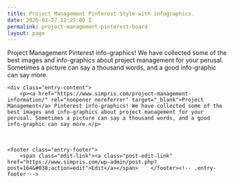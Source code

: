 ```yaml
---
title: Project Management Pinterest Style with infographics.
date: 2020-03-27 12:25:00 Z
permalink: project-management-pinterest-board
layout: page
---
```


Project Management Pinterest info-graphics! We have collected some of the best images and info-graphics about project management for your perusal. Sometimes a picture can say a thousand words, and a good info-graphic can say more.

<!-- .entry-header -->

	<div class="entry-content">
		<p><a href="https://www.simpris.com/project-management-information/" rel="noopener noreferrer" target="_blank">Project Management</a> Pinterest info-graphics! We have collected some of the best images and info-graphics about project management for your perusal. Sometimes a picture can say a thousand words, and a good info-graphic can say more.</p>

<p><a data-pin-do="embedBoard" data-pin-board-width="700" data-pin-scale-height="240" data-pin-scale-width="80" href="https://www.pinterest.co.uk/simpris/project-management/"></a><br />
<script async="" defer="" src="//assets.pinterest.com/js/pinit.js"></script></p>
			</div><!-- .entry-content -->

	<footer class="entry-footer">
		<span class="edit-link"><a class="post-edit-link" href="https://www.simpris.com/wp-admin/post.php?post=164&#038;action=edit">Edit</a></span>	</footer><!-- .entry-footer -->